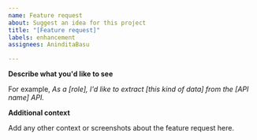 ```yaml
---
name: Feature request
about: Suggest an idea for this project
title: "[Feature request]"
labels: enhancement
assignees: AninditaBasu

---
```


**Describe what you'd like to see**

For example, *As a [role], I'd like to extract [this kind of data] from the [API name] API.*

**Additional context**

Add any other context or screenshots about the feature request here.
